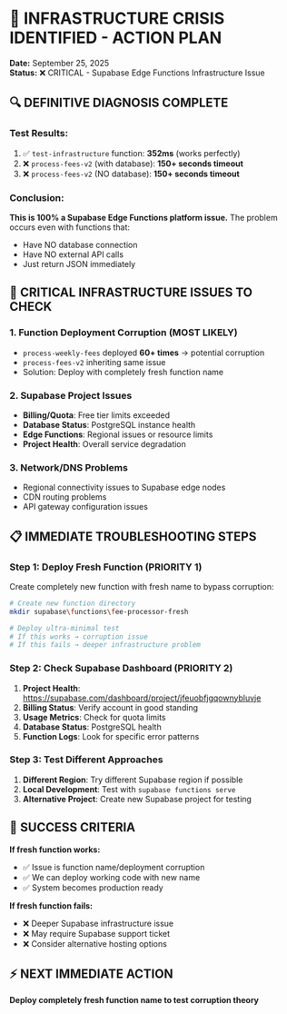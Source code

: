 # 🚨 INFRASTRUCTURE CRISIS IDENTIFIED - ACTION PLAN

**Date:** September 25, 2025  
**Status:** ❌ CRITICAL - Supabase Edge Functions Infrastructure Issue

## 🔍 **DEFINITIVE DIAGNOSIS COMPLETE**

### **Test Results:**
1. ✅ `test-infrastructure` function: **352ms** (works perfectly)
2. ❌ `process-fees-v2` (with database): **150+ seconds timeout**
3. ❌ `process-fees-v2` (NO database): **150+ seconds timeout**

### **Conclusion:**
**This is 100% a Supabase Edge Functions platform issue.** The problem occurs even with functions that:
- Have NO database connection
- Have NO external API calls  
- Just return JSON immediately

## 🚨 **CRITICAL INFRASTRUCTURE ISSUES TO CHECK**

### **1. Function Deployment Corruption (MOST LIKELY)**
- `process-weekly-fees` deployed **60+ times** → potential corruption
- `process-fees-v2` inheriting same issue  
- Solution: Deploy with completely fresh function name

### **2. Supabase Project Issues**
- **Billing/Quota**: Free tier limits exceeded
- **Database Status**: PostgreSQL instance health
- **Edge Functions**: Regional issues or resource limits
- **Project Health**: Overall service degradation

### **3. Network/DNS Problems**
- Regional connectivity issues to Supabase edge nodes
- CDN routing problems
- API gateway configuration issues

## 📋 **IMMEDIATE TROUBLESHOOTING STEPS**

### **Step 1: Deploy Fresh Function (PRIORITY 1)**
Create completely new function with fresh name to bypass corruption:

```bash
# Create new function directory
mkdir supabase\functions\fee-processor-fresh

# Deploy ultra-minimal test
# If this works → corruption issue
# If this fails → deeper infrastructure problem
```

### **Step 2: Check Supabase Dashboard (PRIORITY 2)**
1. **Project Health**: https://supabase.com/dashboard/project/jfeuobfjgqownybluvje
2. **Billing Status**: Verify account in good standing
3. **Usage Metrics**: Check for quota limits
4. **Database Status**: PostgreSQL health
5. **Function Logs**: Look for specific error patterns

### **Step 3: Test Different Approaches**
1. **Different Region**: Try different Supabase region if possible
2. **Local Development**: Test with `supabase functions serve`
3. **Alternative Project**: Create new Supabase project for testing

## 🎯 **SUCCESS CRITERIA**

**If fresh function works:**
- ✅ Issue is function name/deployment corruption
- ✅ We can deploy working code with new name
- ✅ System becomes production ready

**If fresh function fails:**
- ❌ Deeper Supabase infrastructure issue
- ❌ May require Supabase support ticket
- ❌ Consider alternative hosting options

## ⚡ **NEXT IMMEDIATE ACTION**

**Deploy completely fresh function name to test corruption theory**
